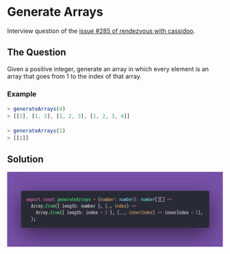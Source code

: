 # Generate Arrays

Interview question of the [issue #285 of rendezvous with cassidoo](https://buttondown.email/cassidoo/archive/if-you-want-to-feel-good-you-have-to-go-out-and/).

## The Question

Given a positive integer, generate an array in which every element is an array that goes from 1
to the index of that array.

### Example

```js
> generateArrays(4)
> [[1], [1, 2], [1, 2, 3], [1, 2, 3, 4]]

> generateArrays(1)
> [[1]]
```

## Solution

![Code Polaroid](./code-screenshot.png)
